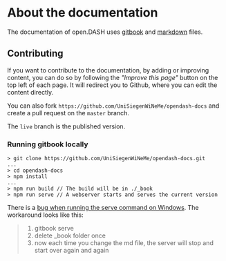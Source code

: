 # About the documentation

The documentation of open.DASH uses [gitbook](https://github.com/GitbookIO/gitbook) and [markdown](#) files.

## Contributing

If you want to contribute to the documentation, by adding or improving content, you can do so by following the *"Improve this page"* button on the top left of each page. It will redirect you to Github, where you can edit the content directly.

You can also fork `https://github.com/UniSiegenWiNeMe/opendash-docs` and create a pull request on the `master` branch. 

The `live` branch is the published version.

### Running gitbook locally

```
> git clone https://github.com/UniSiegenWiNeMe/opendash-docs.git
...
> cd opendash-docs
> npm install
...
> npm run build // The build will be in ./_book
> npm run serve // A webserver starts and serves the current version
```

There is a [bug when running the serve command on Windows](https://github.com/GitbookIO/gitbook/issues/1379). The workaround looks like this:
> 1. gitbook serve
> 2. delete _book folder once
> 3. now each time you change the md file, the server will stop and start over again and again